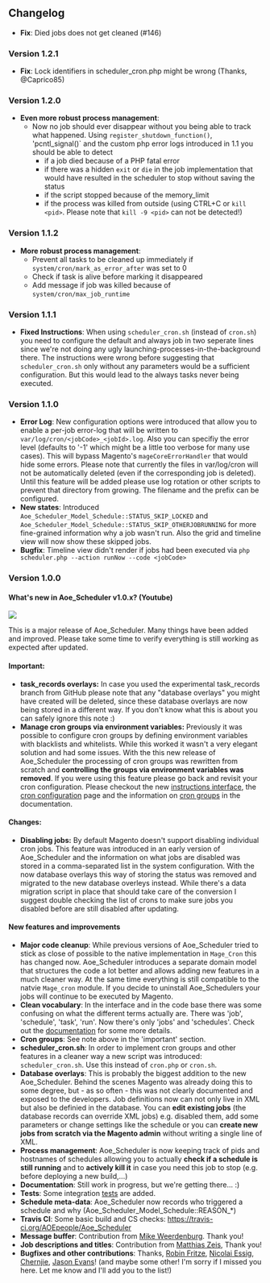 ## Changelog


- **Fix**: Died jobs does not get cleaned (#146) 

### Version 1.2.1

- **Fix**: Lock identifiers in scheduler_cron.php might be wrong (Thanks, @Caprico85)

### Version 1.2.0

- **Even more robust process management**:
  - Now no job should ever disappear without you being able to track what happened. Using `register_shutdown_function()`, 'pcntl_signal()` and the custom php error logs introduced in 1.1 you should be able to detect
     - if a job died because of a PHP fatal error
     - if there was a hidden `exit` or `die` in the job implementation that would have resulted in the scheduler to stop without saving the status
     - if the script stopped because of the memory_limit
     - if the process was killed from outside (using CTRL+C or `kill <pid>`. Please note that `kill -9 <pid>` can not be detected!)

### Version 1.1.2

- **More robust process management**:
  - Prevent all tasks to be cleaned up immediately if `system/cron/mark_as_error_after` was set to 0
  - Check if task is alive before marking it disappeared
  - Add message if job was killed because of `system/cron/max_job_runtime`

### Version 1.1.1

- **Fixed Instructions**: When using `scheduler_cron.sh` (instead of `cron.sh`) you need to configure the default and always job in two seperate lines since we're not doing any ugly launching-processes-in-the-background there.
The instructions were wrong before suggesting that `scheduler_cron.sh` only without any parameters would be a sufficient configuration. But this would lead to the always tasks never being executed.

### Version 1.1.0

- **Error Log**: New configuration options were introduced that allow you to enable a per-job error-log that will be written to ```var/log/cron/<jobCode>_<jobId>.log```. Also you can specifiy the error level (defaults to '-1' which might be a little too verbose for many use cases). This will bypass Magento's `mageCoreErrorHandler` that would hide some errors.
Please note that currently the files in var/log/cron will not be automatically deleted (even if the corresponding job is deleted). Until this feature will be added please use log rotation or other scripts to prevent that directory from growing.
The filename and the prefix can be configured.
- **New states**: Introduced `Aoe_Scheduler_Model_Schedule::STATUS_SKIP_LOCKED` and `Aoe_Scheduler_Model_Schedule::STATUS_SKIP_OTHERJOBRUNNING` for more fine-grained information why a job wasn't run.
Also the grid and timeline view will now show these skipped jobs.
- **Bugfix**: Timeline view didn't render if jobs had been executed via `php scheduler.php --action runNow --code <jobCode>`

### Version 1.0.0

#### What's new in Aoe_Scheduler v1.0.x? (Youtube)

[![](http://img.youtube.com/vi/cbMPIfUjCPs/hqdefault.jpg)](http://www.youtube.com/watch?v=cbMPIfUjCPs)

This is a major release of Aoe_Scheduler. Many things have been added and improved. Please take some time to verify everything is still working as expected after updated.

#### Important: 
- **task_records overlays:** In case you used the experimental task_records branch from GitHub please note that any "database overlays" you might have created will be deleted, since these database overlays are now being stored in a different way. If you don't know what this is about you can safely ignore this note :)
- **Manage cron groups via environment variables:** Previously it was possible to configure cron groups by defining environment variables with blacklists and whitelists. While this worked it wasn't a very elegant solution and had some issues. With the this new release of Aoe_Scheduler the processing of cron groups was rewritten from scratch and **controlling the groups via environment variables was removed**. If you were using this feature please go back and revisit your cron configuration. Please checkout the new [instructions interface](doc/instructions.md), the [cron configuration](doc/cron-configuration.md) page and the information on [cron groups](doc/cron-groups.md) in the documentation. 

#### Changes: 
- **Disabling jobs:** By default Magento doesn't support disabling individual cron jobs. This feature was introduced in an early version of Aoe_Scheduler and the information on what jobs are disabled was stored in a comma-separated list in the system configuration. With the now database overlays this way of storing the status was removed and migrated to the new database overleys instead. While there's a data migration script in place that should take care of the conversion I suggest double checking the list of crons to make sure jobs you disabled before are still disabled after updating.

#### New features and improvements

- **Major code cleanup**: While previous versions of Aoe_Scheduler tried to stick as close of possible to the native implementation in `Mage_Cron` this has changed now. Aoe_Scheduler introduces a separate domain model that structures the code a lot better and allows adding new features in a much cleaner way. At the same time everything is still compatible to the natvie `Mage_cron` module. If you decide to uninstall Aoe_Schedulers your jobs will continue to be executed by Magento.
- **Clean vocabulary**: In the interface and in the code base there was some confusing on what the different terms actually are. There was 'job', 'schedule', 'task', 'run'. Now there's only 'jobs' and 'schedules'. Check out the [documentation](doc/basics.md) for some more details.
- **Cron groups**: See note above in the 'important' section.
- **scheduler_cron.sh**: In order to implement cron groups and other features in a cleaner way a new script was introduced: `scheduler_cron.sh`. Use this instead of `cron.php` or `cron.sh`.
- **Database overlays**: This is probably the biggest addition to the new Aoe_Scheduler. Behind the scenes Magento was already doing this to some degree, but - as so often - this was not clearly documented and exposed to the developers. Job definitions now can not only live in XML but also be definied in the database. You can **edit existing jobs** (the database records can override XML jobs) e.g. disabled them, add some parameters or change settings like the schedule or you can **create new jobs from scratch via the Magento admin** without writing a single line of XML.  
- **Process management**: Aoe_Scheduler is now keeping track of pids and hostnames of schedules allowing you to actually **check if a schedule is still running** and to **actively kill it** in case you need this job to stop (e.g. before deploying a new build,...)  
- **Documentation**: Still work in progress, but we're getting there... :)
- **Tests**: Some integration [tests](doc/tests.md) are added.
- **Schedule meta-data**: Aoe_Scheduler now records who triggered a schedule and why (Aoe_Scheduler_Model_Schedule::REASON_*) 
- **Travis CI**: Some basic build and CS checks: https://travis-ci.org/AOEpeople/Aoe_Scheduler
- **Message buffer**: Contribution from [Mike Weerdenburg](https://github.com/weerdenburg). Thank you!
- **Job descriptions and titles**: Contribution from [Matthias Zeis](https://github.com/mzeis), Thank you!
- **Bugfixes and other contributions**: Thanks, [Robin Fritze](https://github.com/robinfritze), [Nicolai Essig](https://github.com/thakilla), [Chernjie](https://github.com/chernjie), [Jason Evans](https://github.com/jasonevans1)! (and maybe some other! I'm sorry if I missed you here. Let me know and I'll add you to the list!)
